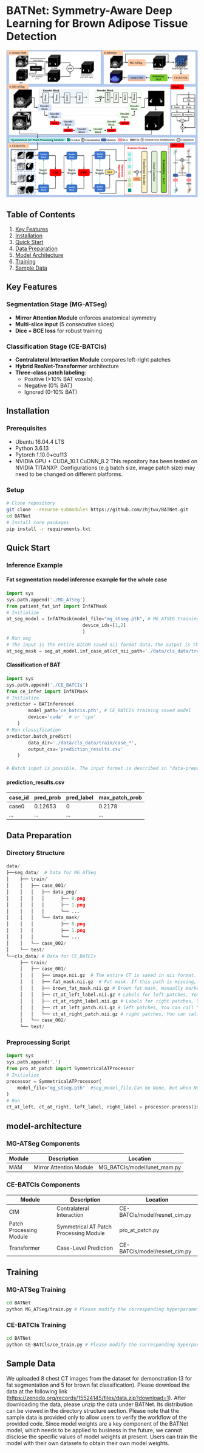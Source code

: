 # BATNet: Symmetry-Aware Deep Learning for Brown Adipose Tissue Detection

![BATNet Workflow](model.png)

## Table of Contents
1. [Key Features](#key-features)
2. [Installation](#installation)
3. [Quick Start](#quick-start)
4. [Data Preparation](#data-preparation) 
5. [Model Architecture](#model-architecture)
6. [Training](#training)
7. [Sample Data](#Sample-Data)

## Key Features

### Segmentation Stage (MG-ATSeg)
- **Mirror Attention Module** enforces anatomical symmetry
- **Multi-slice input** (5 consecutive slices)
- **Dice + BCE loss** for robust training

### Classification Stage (CE-BATCls) 
- **Contralateral Interaction Module** compares left-right patches
- **Hybrid ResNet-Transformer** architecture
- **Three-class patch labeling**:
  - Positive (>10% BAT voxels)
  - Negative (0% BAT)
  - Ignored (0-10% BAT)
  
## Installation

### Prerequisites
- Ubuntu 16.04.4 LTS
- Python 3.6.13
- Pytorch 1.10.0+cu113
- NVIDIA GPU + CUDA_10.1 CuDNN_8.2
This repository has been tested on NVIDIA TITANXP. Configurations (e.g batch size, image patch size) may need to be changed on different platforms.

### Setup
```bash
# Clone repository
git clone --recurse-submodules https://github.com/zhjtwx/BATNet.git
cd BATNet
# Install core packages
pip install -r requirements.txt
```

## Quick Start

### Inference Example

#### Fat segmentation model inference example for the whole case
```python
import sys
sys.path.append('./MG_ATSeg')
from patient_fat_inf import InfATMask
# Initialize 
at_seg_model = InfATMask(model_file="mg_stseg.pth", # MG_ATSEG training saved model
                            device_ids=[1,2] 
                            )
# Run seg
# The input is the entire DICOM saved nii format data，The output is the fat segmentation mask corresponding to the entire nii
at_seg_mask = seg_at_model.inf_case_at(ct_nii_path='./data/cls_data/train/case_001/image.nii.gz') 
```

#### Classification of BAT
```python
import sys
sys.path.append('./CE_BATCIs')
from ce_infer import InfATMask
# Initialize 
predictor = BATInference(
        model_path='ce_batcis.pth', # CE_BATCIs training saved model
        device='cuda'  # or 'cpu'
    )
# Run classification
predictor.batch_predict(
        data_dir='./data/cls_data/train/case_*',
        output_csv='prediction_results.csv'
    )

# Batch input is possible. The input format is described in "data-preparation". A csv file is output, which records "patient ID", "case-level predicted brown fat probability", "case-level predicted brown fat label", and "patch-level maximum predicted probability". The table format is as follows
```

#### prediction_results.csv
| case_id | pred_prob | pred_label | max_patch_prob |
|-----------|--------------|-------------|-------------|
| case0 |   0.12653 | 0 | 0.2178 |
| ... | ... | ... | ... |

## Data Preparation
### Directory Structure
```python
data/
├──seg_data/  # Data for MG_ATSeg    
│    ├── train/
│    │   ├── case_001/
│    │   │   ├── data_png/
│    │   │   │      ├── 0.png
│    │   │   │      ├── 1.png
│    │   │   │      └── ...
│    │   │   └── data_mask/
│    │   │          ├── 0.png
│    │   │          ├── 1.png
│    │   │          └── ...
│    │   └── case_002/
│    └── test/
└──cls_data/ # Data for CE_BATCIs
     ├── train/
     │   ├── case_001/
     │   │   ├── image.nii.gz  # The entire CT is saved in nii format. This path must exist. Input for MG_ATSeg model inference.
     │   │   ├── fat_mask.nii.gz  # Fat mask. If this path is missing, the MG_ATSeg fat segmentation model will be automatically called for fat segmentation.
     │   │   ├── brown_fat_mask.nii.gz # Brown fat mask, manually marked with software, if empty, the default brown fat mask mark value is all 0
     │   │   ├── ct_at_left_label.nii.gz # Labels for left patches, You can call "pro_at_patch.py" to generate it offline, or you can generate it directly in the training model.
     │   │   ├── ct_at_right_label.nii.gz # Labels for right patches, You can call "pro_at_patch.py" to generate it offline, or you can generate it directly in the training model.
     │   │   ├── ct_at_left_patch.nii.gz # left patches, You can call "pro_at_patch.py" to generate it offline, or you can generate it directly in the training model.
     │   │   └── ct_at_right_patch.nii.gz # right patches, You can call "pro_at_patch.py" to generate it offline, or you can generate it directly in the training model.
     │   └── case_002/
     └── test/
```
### Preprocessing Script
```python
import sys
sys.path.append('.')
from pro_at_patch import SymmetricalATProcessor
# Initialize 
processor = SymmetricalATProcessor(
    model_file="mg_stseg.pth"  #seg_model_file,Can be None, but when None, there must be a fat_mask.nii.gz file
)
# Run 
ct_at_left, ct_at_right, left_label, right_label = processor.process(image_file, fat_file, bat_file)
```
## model-architecture
### MG-ATSeg Components

| Module | Description | Location |
|-----------|--------------|-------------|
| MAM |   Mirror Attention Module | MG_BATCIs/model/unet_mam.py |

### CE-BATCls Components

| Module | Description | Location |
|-----------|--------------|-------------|
| CIM |   Contralateral Interaction | CE-BATCls/model/resnet_cim.py |
| Patch Processing Module |   Symmetrical AT Patch Processing Module | pro_at_patch.py |
| Transformer |   Case-Level Prediction | CE-BATCls/model/resnet_cim.py |

## Training
### MG-ATSeg Training
```bash
cd BATNet
python MG_ATSeg/train.py # Please modify the corresponding hyperparameters in train.py
```
### CE-BATCls Training
```bash
cd BATNet
python CE-BATCls/ce_train.py # Please modify the corresponding hyperparameters in ce_train.py
```

## Sample Data
We uploaded 8 chest CT images from the dataset for demonstration (3 for fat segmentation and 5 for brown fat classification). Please download the data at the following link (https://zenodo.org/records/15524145/files/data.zip?download=1). After downloading the data, please unzip the data under BATNet. Its distribution can be viewed in the directory structure section. Please note that the sample data is provided only to allow users to verify the workflow of the provided code. Since model weights are a key component of the BATNet model, which needs to be applied to business in the future, we cannot disclose the specific values ​​of model weights at present. Users can train the model with their own datasets to obtain their own model weights.
